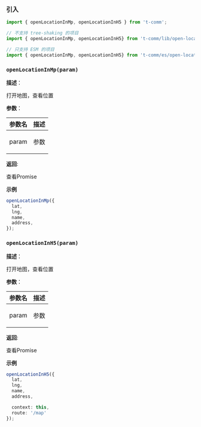 
### 引入

```ts
import { openLocationInMp, openLocationInH5 } from 't-comm';

// 不支持 tree-shaking 的项目
import { openLocationInMp, openLocationInH5} from 't-comm/lib/open-location/index';

// 只支持 ESM 的项目
import { openLocationInMp, openLocationInH5} from 't-comm/es/open-location/index';
```


### `openLocationInMp(param)` 


**描述**：<p>打开地图，查看位置</p>

**参数**：


| 参数名 | 描述 |
| --- | --- |
| param | <p>参数</p> |

**返回**: <p>查看Promise</p>

**示例**

```ts
openLocationInMp({
  lat,
  lng,
  name,
  address,
});
```
<a name="openLocationInH5"></a>

### `openLocationInH5(param)` 


**描述**：<p>打开地图，查看位置</p>

**参数**：


| 参数名 | 描述 |
| --- | --- |
| param | <p>参数</p> |

**返回**: <p>查看Promise</p>

**示例**

```ts
openLocationInH5({
  lat,
  lng,
  name,
  address,

  context: this,
  route: '/map'
});
```

